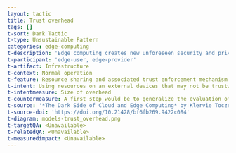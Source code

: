```yaml
---
layout: tactic
title: Trust overhead
tags: []
t-sort: Dark Tactic
t-type: Unsustainable Pattern
categories: edge-computing
t-description: 'Edge computing creates new unforeseen security and privacy issues considered in the dark tactics security overhead, redundancy overhead and trust overhead. Literature on these topics comes up with edge-specific mechanisms to counteract them, as already touched upon in the dark tactics unauthorized surveillance and one-sided infrastructure control. However, these mechanisms almost always require extra com putation to be performed e.g., for encryption and decryption in case of security, or for establishing trust between devices. The overhead is also present in the network as additional metadata become needed in the payloads. At the same time, in order to offer uninterrupted provisioning of edge computing applications, redundant resources must be set up, which increases the environmental impact. Certainly, smarter mechanisms can still be developed to increase security, guarantee continuity of service or establish trust at lower cost. One could also ask if these overheads are significant enough to matter.'
t-participant: 'edge-user, edge-provider'
t-artifact: Infrastructure
t-context: Normal operation
t-feature: Resource sharing and associated trust enforcement mechanism
t-intent: Using resources on an external devices that may not be trustworthy
t-intentmeasure: Size of overhead
t-countermeasure: A first step would be to generalize the evaluation of the extra environmental cost (or at least the extra computation and communication required) of any such mechanisms and compare it with the concurrent approaches.
t-source: '*The Dark Side of Cloud and Edge Computing* by Klervie Toczé, Maël Madon, Muriel Garcia and Patricia Lago'
t-source-doi: 'https://doi.org/10.21428/bf6fb269.9422c084'
t-diagram: models-trust_overhead.png
t-targetQA: <Unavailable>
t-relatedQA: <Unavailable>
t-measuredimpact: <Unavailable>
---
```

